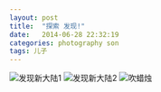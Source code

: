 ```yaml
---
layout: post
title:  "探索 发现!"
date:   2014-06-28 22:32:19
categories: photography son
tags: 儿子
---
```


<img class="img-responsive img-thumbnail" src="{{ site.url }}/images/blog/2014/06/DSC_2890.jpg" alt="发现新大陆1" />

<img class="img-responsive img-thumbnail" src="{{ site.url }}/images/blog/2014/06/DSC_2894.jpg" alt="发现新大陆2" />

<img class="img-responsive img-thumbnail" src="{{ site.url }}/images/blog/2014/06/DSC_2901.jpg" alt="吹蜡烛" />
